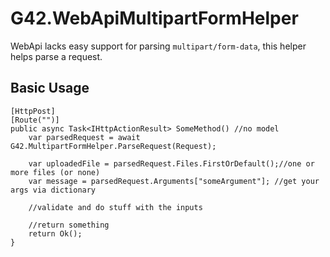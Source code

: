 # G42.WebApiMultipartFormHelper

WebApi lacks easy support for parsing `multipart/form-data`, this helper helps parse a request.

## Basic Usage
```
[HttpPost]
[Route("")]
public async Task<IHttpActionResult> SomeMethod() //no model
    var parsedRequest = await G42.MultipartFormHelper.ParseRequest(Request);
    
    var uploadedFile = parsedRequest.Files.FirstOrDefault();//one or more files (or none)
    var message = parsedRequest.Arguments["someArgument"]; //get your args via dictionary
    
    //validate and do stuff with the inputs
    
    //return something
    return Ok();
}
```
